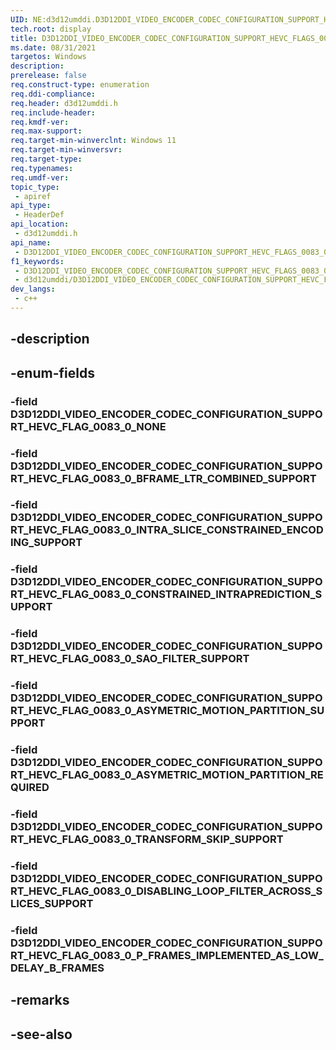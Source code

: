 ```yaml
---
UID: NE:d3d12umddi.D3D12DDI_VIDEO_ENCODER_CODEC_CONFIGURATION_SUPPORT_HEVC_FLAGS_0083_0
tech.root: display
title: D3D12DDI_VIDEO_ENCODER_CODEC_CONFIGURATION_SUPPORT_HEVC_FLAGS_0083_0
ms.date: 08/31/2021
targetos: Windows
description: 
prerelease: false
req.construct-type: enumeration
req.ddi-compliance: 
req.header: d3d12umddi.h
req.include-header: 
req.kmdf-ver: 
req.max-support: 
req.target-min-winverclnt: Windows 11
req.target-min-winversvr: 
req.target-type: 
req.typenames: 
req.umdf-ver: 
topic_type:
 - apiref
api_type:
 - HeaderDef
api_location:
 - d3d12umddi.h
api_name:
 - D3D12DDI_VIDEO_ENCODER_CODEC_CONFIGURATION_SUPPORT_HEVC_FLAGS_0083_0
f1_keywords:
 - D3D12DDI_VIDEO_ENCODER_CODEC_CONFIGURATION_SUPPORT_HEVC_FLAGS_0083_0
 - d3d12umddi/D3D12DDI_VIDEO_ENCODER_CODEC_CONFIGURATION_SUPPORT_HEVC_FLAGS_0083_0
dev_langs:
 - c++
---
```


## -description

## -enum-fields

### -field D3D12DDI_VIDEO_ENCODER_CODEC_CONFIGURATION_SUPPORT_HEVC_FLAG_0083_0_NONE

### -field D3D12DDI_VIDEO_ENCODER_CODEC_CONFIGURATION_SUPPORT_HEVC_FLAG_0083_0_BFRAME_LTR_COMBINED_SUPPORT

### -field D3D12DDI_VIDEO_ENCODER_CODEC_CONFIGURATION_SUPPORT_HEVC_FLAG_0083_0_INTRA_SLICE_CONSTRAINED_ENCODING_SUPPORT

### -field D3D12DDI_VIDEO_ENCODER_CODEC_CONFIGURATION_SUPPORT_HEVC_FLAG_0083_0_CONSTRAINED_INTRAPREDICTION_SUPPORT

### -field D3D12DDI_VIDEO_ENCODER_CODEC_CONFIGURATION_SUPPORT_HEVC_FLAG_0083_0_SAO_FILTER_SUPPORT

### -field D3D12DDI_VIDEO_ENCODER_CODEC_CONFIGURATION_SUPPORT_HEVC_FLAG_0083_0_ASYMETRIC_MOTION_PARTITION_SUPPORT

### -field D3D12DDI_VIDEO_ENCODER_CODEC_CONFIGURATION_SUPPORT_HEVC_FLAG_0083_0_ASYMETRIC_MOTION_PARTITION_REQUIRED

### -field D3D12DDI_VIDEO_ENCODER_CODEC_CONFIGURATION_SUPPORT_HEVC_FLAG_0083_0_TRANSFORM_SKIP_SUPPORT

### -field D3D12DDI_VIDEO_ENCODER_CODEC_CONFIGURATION_SUPPORT_HEVC_FLAG_0083_0_DISABLING_LOOP_FILTER_ACROSS_SLICES_SUPPORT

### -field D3D12DDI_VIDEO_ENCODER_CODEC_CONFIGURATION_SUPPORT_HEVC_FLAG_0083_0_P_FRAMES_IMPLEMENTED_AS_LOW_DELAY_B_FRAMES

## -remarks

## -see-also


